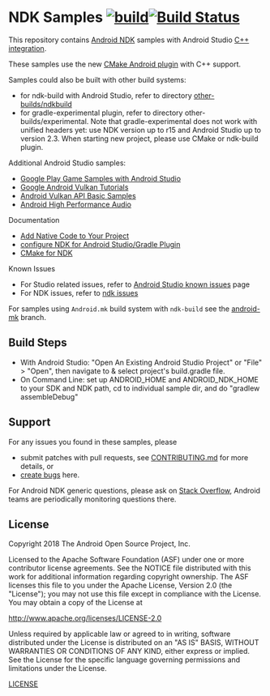 NDK Samples [![build](https://github.com/android/ndk-samples/workflows/build/badge.svg)](https://github.com/android/ndk-samples/actions)[![Build Status](https://travis-ci.org/googlesamples/android-ndk.svg?branch=master)](https://travis-ci.org/googlesamples/android-ndk) 
===========

This repository contains [Android NDK][0] samples with Android Studio [C++ integration](https://www.youtube.com/watch?v=f7ihSQ44WO0&feature=youtu.be).

These samples use the new [CMake Android plugin](https://developer.android.com/studio/projects/add-native-code.html) with C++ support.

Samples could also be built with other build systems:
- for ndk-build with Android Studio, refer to directory [other-builds/ndkbuild](https://github.com/googlesamples/android-ndk/tree/master/other-builds/ndkbuild)
- for gradle-experimental plugin, refer to directory other-builds/experimental. Note that gradle-experimental does not work with unified headers yet: use NDK version up to r15 and Android Studio up to version 2.3. When starting new project, please use CMake or ndk-build plugin.

Additional Android Studio samples:    
- [Google Play Game Samples with Android Studio](https://github.com/playgameservices/cpp-android-basic-samples)
- [Google Android Vulkan Tutorials](https://github.com/googlesamples/android-vulkan-tutorials)
- [Android Vulkan API Basic Samples](https://github.com/googlesamples/vulkan-basic-samples)
- [Android High Performance Audio](https://github.com/googlesamples/android-audio-high-performance)	

Documentation
- [Add Native Code to Your Project](https://developer.android.com/studio/projects/add-native-code.html)
- [configure NDK for Android Studio/Gradle Plugin](https://github.com/android/ndk-samples/wiki/Configure-NDK-Path)
- [CMake for NDK](https://developer.android.com/ndk/guides/cmake.html)

Known Issues
- For Studio related issues, refer to [Android Studio known issues](http://tools.android.com/knownissues) page
- For NDK issues, refer to [ndk issues](https://github.com/android/ndk/issues)

For samples using `Android.mk` build system with `ndk-build` see the [android-mk](https://github.com/googlesamples/android-ndk/tree/android-mk) branch.

Build Steps
----------
- With Android Studio: "Open An Existing Android Studio Project" or "File" > "Open", then navigate to & select project's build.gradle file.
- On Command Line: set up ANDROID_HOME and ANDROID_NDK_HOME to your SDK and NDK path, cd to individual sample dir, and do "gradlew assembleDebug"

Support
-------

For any issues you found in these samples, please
- submit patches with pull requests, see [CONTRIBUTING.md](CONTRIBUTING.md) for more details, or
- [create bugs](https://github.com/googlesamples/android-ndk/issues/new) here.

For Android NDK generic questions, please ask on [Stack Overflow](http://stackoverflow.com/questions/tagged/android), Android teams are periodically monitoring questions there.


License
-------

Copyright 2018 The Android Open Source Project, Inc.

Licensed to the Apache Software Foundation (ASF) under one or more contributor
license agreements.  See the NOTICE file distributed with this work for
additional information regarding copyright ownership.  The ASF licenses this
file to you under the Apache License, Version 2.0 (the "License"); you may not
use this file except in compliance with the License.  You may obtain a copy of
the License at

http://www.apache.org/licenses/LICENSE-2.0

Unless required by applicable law or agreed to in writing, software
distributed under the License is distributed on an "AS IS" BASIS, WITHOUT
WARRANTIES OR CONDITIONS OF ANY KIND, either express or implied.  See the
License for the specific language governing permissions and limitations under
the License.

[LICENSE](LICENSE)

[0]: https://developer.android.com/ndk
